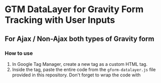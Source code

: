 # GTM DataLayer for Gravity Form Tracking with User Inputs
## For Ajax / Non-Ajax both types of Gravity form 

### How to use 
1. In Google Tag Manager, create a new tag as a custom HTML tag.
2. Inside the tag, paste the entire code from the `gform-datalayer.js` file provided in this repository. Don't forget to wrap the code with <script> tag.
3. Set the trigger to fire on All Pages page views.

Once you've configured this setup, you'll begin receiving Google Tag Manager dataLayer events as `gravity_form_submit`. You will get form ID as ***formId*** and all other form inputs.

